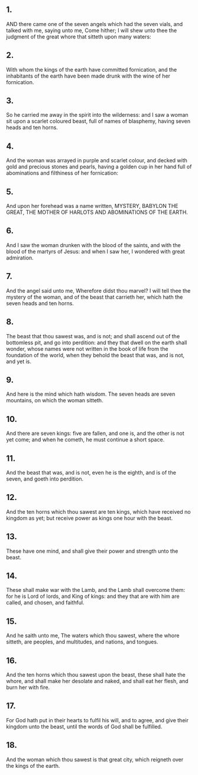## 1.
AND there came one of the seven angels which had the seven vials, and talked with me, saying unto me, Come hither; I will shew unto thee the judgment of the great whore that sitteth upon many waters:
## 2.
With whom the kings of the earth have committed fornication, and the inhabitants of the earth have been made drunk with the wine of her fornication.
## 3.
So he carried me away in the spirit into the wilderness: and I saw a woman sit upon a scarlet coloured beast, full of names of blasphemy, having seven heads and ten horns.
## 4.
And the woman was arrayed in purple and scarlet colour, and decked with gold and precious stones and pearls, having a golden cup in her hand full of abominations and filthiness of her fornication:
## 5.
And upon her forehead was a name written, MYSTERY, BABYLON THE GREAT, THE MOTHER OF HARLOTS AND ABOMINATIONS OF THE EARTH.
## 6.
And I saw the woman drunken with the blood of the saints, and with the blood of the martyrs of Jesus: and when I saw her, I wondered with great admiration.
## 7.
And the angel said unto me, Wherefore didst thou marvel? I will tell thee the mystery of the woman, and of the beast that carrieth her, which hath the seven heads and ten horns.
## 8.
The beast that thou sawest was, and is not; and shall ascend out of the bottomless pit, and go into perdition: and they that dwell on the earth shall wonder, whose names were not written in the book of life from the foundation of the world, when they behold the beast that was, and is not, and yet is.
## 9.
And here is the mind which hath wisdom. The seven heads are seven mountains, on which the woman sitteth.
## 10.
And there are seven kings: five are fallen, and one is, and the other is not yet come; and when he cometh, he must continue a short space.
## 11.
And the beast that was, and is not, even he is the eighth, and is of the seven, and goeth into perdition.
## 12.
And the ten horns which thou sawest are ten kings, which have received no kingdom as yet; but receive power as kings one hour with the beast.
## 13.
These have one mind, and shall give their power and strength unto the beast.
## 14.
These shall make war with the Lamb, and the Lamb shall overcome them: for he is Lord of lords, and King of kings: and they that are with him are called, and chosen, and faithful.
## 15.
And he saith unto me, The waters which thou sawest, where the whore sitteth, are peoples, and multitudes, and nations, and tongues.
## 16.
And the ten horns which thou sawest upon the beast, these shall hate the whore, and shall make her desolate and naked, and shall eat her flesh, and burn her with fire.
## 17.
For God hath put in their hearts to fulfil his will, and to agree, and give their kingdom unto the beast, until the words of God shall be fulfilled.
## 18.
And the woman which thou sawest is that great city, which reigneth over the kings of the earth.
